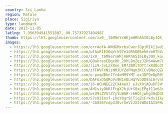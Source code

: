 ```yaml
---
country: Sri Lanka
region: Matale
place: Sigiriya
type: landmark
date: 2013-11-05
latlng: 7.956394941551807, 80.75737927404987
thumb: https://lh3.googleusercontent.com/zx0__t6M8eYxWKjmHRhASI6LByJQX_kosiF6Oo9tUkQbmsWQbUE3f-a2qHdulkGmABGh9x0sufB8ILXcBdK_7n4rbOYynixcyLAze2cU2uW6frm2aoBPUVrfALT-e2lmK6RcV4qWAg
images:
  - https://lh3.googleusercontent.com/orrAofA-WNdGMxrbsCwerJDpjRIkI1wU57PWGryePYi5PjeUP2B-Gq0gM-gkFyQkK1LLDvT6--yLsiEG-LVjRSeRd6RU03KgiNCc7HA7lYkjnCFIWq3iTRWyLjOSampybPIwZCIV8w
  - https://lh3.googleusercontent.com/wfAuR1EXOqVrk97e1dRhDB5eh6rmH7hVam-o6nCQXVjA925lii_dy-HWfWc_fP5AbfbFQLK83iEIWshu0_81AahV4FmqPBGM1znMK-SC8Shd4Q3awf7QJO3oJ61Jibgy1bGmCv_WOg
  - https://lh3.googleusercontent.com/zx0__t6M8eYxWKjmHRhASI6LByJQX_kosiF6Oo9tUkQbmsWQbUE3f-a2qHdulkGmABGh9x0sufB8ILXcBdK_7n4rbOYynixcyLAze2cU2uW6frm2aoBPUVrfALT-e2lmK6RcV4qWAg
  - https://lh3.googleusercontent.com/G0akreoEBqxRD_28hLBnZezJ2HS4Awm78Xy3fP_lXqNJXisenJVEuPlwgtbZBN1zUVXRRIELifx7vKtVYml7vakDAWYTkvMe-pipNsDw4vlIIZa0qytzlu_HMXMGRAF-KYfxvcfNnw
  - https://lh3.googleusercontent.com/liz9-JvLzkRoe_EM7ZBOltOYtrxRdBo3GCeIKr6lAiokgdGYYFYGZkmv8cg9hajU8KO3N9OfYyr6QmaOLlyz8D4wxq3qPsb-mqKG8Y9c6mgbmexDLFZuC_O7ClYCJzgsIo9UDzy7fQ
  - https://lh3.googleusercontent.com/zfFWVFXNizNMJUYZoPNqm3KCCvBNecQZAoO4VJvdpkGFkm7U_0FfpXqvkvo9aOLvSQhPwKcLHxZDRuvUQkEo8lACF00DMi3s7uV5QAwsZstfMvU7z742n-4zHof4odLkTkeiJ4yK4A
  - https://lh3.googleusercontent.com/o-pxqdBkn7Yv4eMM9YMT-ex3DP9xDpR9SCWdXasb_-8I6i9GwySjilIjdcUWVcWoUW3no9pEje7vHg3jTAl0p4j8k0vIzpT_IltLmuqyHbGAtWvG4wsTEIdoKMCHCXkTG0EGQLe8Dg
  - https://lh3.googleusercontent.com/DAFGxO5QRoVx9N1eDLHqYVoOD9ai6rvnhUu67YBQeKth1yKN6mwwHPj3PeMg6ym-EwALspV5L2UqL8QnacQAAUgJtXzAtD379Zg0arL17abdWrbPkxWNUIwePmn2VdC3zEfdyxFI7Q
  - https://lh3.googleusercontent.com/j6-WCHNEE2ZCX44eXl_eJvXhjAQuhPJHYz4ambmwEJxClmZR0VzocAHhgSKhap0jOfvVEJwO8AKSw_NONYKLmEtfJCUjae29HGZOG8aNVVR4vSmvHqogeXZT9nBAZL24X1OfSJ-ipA
  - https://lh3.googleusercontent.com/AH1siyObRlFtgXJhjUrS8xLEPgf11o63qOHH6no_MBCer5G5agE2eJXANrACe3dTZzHhAHD1COuCudeH2qaPG5mULEQKZ3Y0Ptb6CJ2CqfUJ6SkZt6OqN0hrGBBKNSynBvXrCHpVvw
  - https://lh3.googleusercontent.com/wsU9sZV5tZYyYuW6H-c6HQljwhg39qD3E96MrGbsiNME1ViVyfBsrmEtJbUBoT73RAmiP6iWxy3o3h0RibDYhM7gYN8_Lj3wboiK90HHmeoc1CUcMWOWiK-KOozc18HIPwOYI7VWUQ
  - https://lh3.googleusercontent.com/S7s92Imsf-LhoY0gr9jTiqZsFrkds1Ikp0TRKzwrAuvRMvqpwj8FnrJMuew_cwOR-au8gXBfnihBsMxoR14BLpkJXmcsfUqB9wdo4feafltV3skFifNaujx3abGvKgtKmmLHl3CzTQ
  - https://lh3.googleusercontent.com/-CA826Yndp3J6vrGeVzJX2zWDdIAI5FRwdOVViz3kYYJIXaPqq-73KJYU1Wwbg8d8mqX6i4I0ZgeRnz9u9sKgJEEPLH_IlmRd2pDn7gKydUZmkOSiwnwY2lVt0YSJj2671azBcSJ1g
---
```

